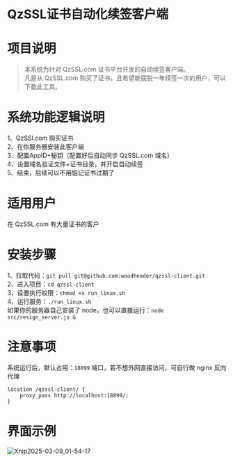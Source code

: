 # QzSSL证书自动化续签客户端

# 项目说明
> 本系统为针对 QzSSL.com 证书平台开发的自动续签客户端。  
> 凡是从 QzSSL.com 购买了证书，且希望能摆脱一年续签一次的用户，可以下载此工具。

# 系统功能逻辑说明
1、QzSSl.com 购买证书  
2、在你服务器安装此客户端  
3、配置AppID+秘钥（配置好后自动同步 QzSSL.com 域名）  
4、设置域名验证文件+证书目录，并开启自动续签  
5、结束，后续可以不用惦记证书过期了  

# 适用用户
在 QzSSL.com 有大量证书的客户  

# 安装步骤
1、拉取代码：`git pull git@github.com:woodheader/qzssl-client.git`  
2、进入项目：`cd qzssl-client`  
3、设置执行权限：`chmod +x run_linux.sh`  
4、运行服务：`./run_linux.sh`  
如果你的服务器自己安装了 node，也可以直接运行：`node src/resign_server.js &`  

# 注意事项
系统运行后，默认占用：`18899` 端口，若不想外网直接访问，可自行做 nginx 反向代理  
```
location /qzssl-client/ {
    proxy_pass http://localhost:18899/;
}
```

# 界面示例
![Xnip2025-03-09_01-54-17](https://github.com/user-attachments/assets/7c02df39-7b69-4231-8058-48df031153a3)
